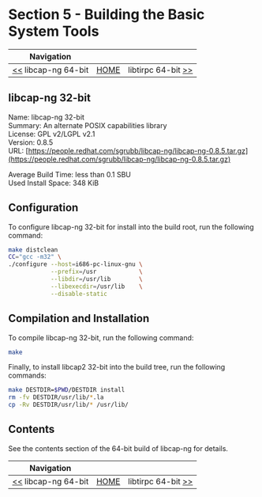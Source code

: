 # Section 5 - Building the Basic System Tools

| Navigation |||
| --- | --- | ---: |
| [<<](./libcap-ng64bit.md) libcap-ng 64-bit | [HOME](../README.md) | libtirpc 64-bit [>>](./libtirpc64bit.md) |

## libcap-ng 32-bit

Name: libcap-ng 32-bit<br />
Summary: An alternate POSIX capabilities library<br />
License: GPL v2/LGPL v2.1<br />
Version: 0.8.5<br />
URL: [https://people.redhat.com/sgrubb/libcap-ng/libcap-ng-0.8.5.tar.gz](https://people.redhat.com/sgrubb/libcap-ng/libcap-ng-0.8.5.tar.gz)<br />

Average Build Time: less than 0.1 SBU<br />
Used Install Space: 348 KiB<br />

## Configuration

To configure libcap-ng 32-bit for install into the build root, run the following command:

```bash
make distclean
CC="gcc -m32" \
./configure --host=i686-pc-linux-gnu \
            --prefix=/usr            \
            --libdir=/usr/lib        \
            --libexecdir=/usr/lib    \
            --disable-static
```

## Compilation and Installation

To compile libcap-ng 32-bit, run the following command:

```bash
make
```

Finally, to install libcap2 32-bit into the build tree, run the following commands:

```bash
make DESTDIR=$PWD/DESTDIR install
rm -fv DESTDIR/usr/lib/*.la
cp -Rv DESTDIR/usr/lib/* /usr/lib/
```

## Contents

See the contents section of the 64-bit build of libcap-ng for details.

| Navigation |||
| --- | --- | ---: |
| [<<](./libcap-ng64bit.md) libcap-ng 64-bit | [HOME](../README.md) | libtirpc 64-bit [>>](./libtirpc64bit.md) |
